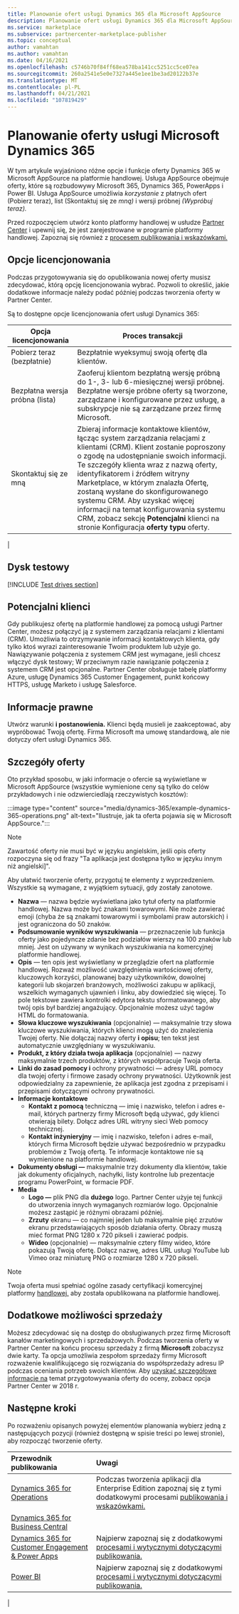 ```yaml
---
title: Planowanie ofert usługi Dynamics 365 dla Microsoft AppSource
description: Planowanie ofert usługi Dynamics 365 dla Microsoft AppSource
ms.service: marketplace
ms.subservice: partnercenter-marketplace-publisher
ms.topic: conceptual
author: vamahtan
ms.author: vamahtan
ms.date: 04/16/2021
ms.openlocfilehash: c5746b70f84ff68ea578ba141cc5251cc5ce07ea
ms.sourcegitcommit: 260a2541e5e0e7327a445e1ee1be3ad20122b37e
ms.translationtype: MT
ms.contentlocale: pl-PL
ms.lasthandoff: 04/21/2021
ms.locfileid: "107819429"
---
```

# <a name="plan-a-microsoft-dynamics-365-offer"></a>Planowanie oferty usługi Microsoft Dynamics 365

W tym artykule wyjaśniono różne opcje i funkcje oferty Dynamics 365 w Microsoft AppSource na platformie handlowej. Usługa AppSource obejmuje oferty, które są rozbudowywy Microsoft 365, Dynamics 365, PowerApps i Power BI. Usługa AppSource umożliwia *korzystanie* z płatnych ofert (Pobierz teraz), list (Skontaktuj się ze *mną)* i wersji próbnej *(Wypróbuj teraz).*

Przed rozpoczęciem utwórz konto platformy handlowej w usłudze [Partner Center](./partner-center-portal/create-account.md) i upewnij się, że jest zarejestrowane w programie platformy handlowej. Zapoznaj się również z [procesem publikowania i wskazówkami.](/office/dev/store/submit-to-appsource-via-partner-center)

## <a name="licensing-options"></a>Opcje licencjonowania

Podczas przygotowywania się do opublikowania nowej oferty musisz zdecydować, którą opcję licencjonowania wybrać. Pozwoli to określić, jakie dodatkowe informacje należy podać później podczas tworzenia oferty w Partner Center.

Są to dostępne opcje licencjonowania ofert usługi Dynamics 365:

| Opcja licencjonowania | Proces transakcji |
| --- | --- |
| Pobierz teraz (bezpłatnie) | Bezpłatnie wyeksymuj swoją ofertę dla klientów. |
| Bezpłatna wersja próbna (lista) | Zaoferuj klientom bezpłatną wersję próbną do 1-, 3- lub 6-miesięcznej wersji próbnej. Bezpłatne wersje próbne oferty są tworzone, zarządzane i konfigurowane przez usługę, a subskrypcje nie są zarządzane przez firmę Microsoft. |
| Skontaktuj się ze mną | Zbieraj informacje kontaktowe klientów, łącząc system zarządzania relacjami z klientami (CRM). Klient zostanie poproszony o zgodę na udostępnianie swoich informacji. Te szczegóły klienta wraz z nazwą oferty, identyfikatorem i źródłem witryny Marketplace, w którym znalazła Ofertę, zostaną wysłane do skonfigurowanego systemu CRM. Aby uzyskać więcej informacji na temat konfigurowania systemu CRM, zobacz sekcję **Potencjalni** klienci na stronie Konfiguracja **oferty typu** oferty. |
|

## <a name="test-drive"></a>Dysk testowy

[!INCLUDE [Test drives section](includes/test-drives.md)]

## <a name="customer-leads"></a>Potencjalni klienci

Gdy publikujesz ofertę na platformie handlowej za pomocą usługi Partner Center, możesz połączyć ją z systemem zarządzania relacjami z klientami (CRM). Umożliwia to otrzymywanie informacji kontaktowych klienta, gdy tylko ktoś wyrazi zainteresowanie Twoim produktem lub użyje go. Nawiązywanie połączenia z systemem CRM jest wymagane, jeśli chcesz włączyć dysk testowy; W przeciwnym razie nawiązanie połączenia z systemem CRM jest opcjonalne. Partner Center obsługuje tabelę platformy Azure, usługę Dynamics 365 Customer Engagement, punkt końcowy HTTPS, usługę Marketo i usługę Salesforce.

## <a name="legal"></a>Informacje prawne

Utwórz warunki **i postanowienia.** Klienci będą musieli je zaakceptować, aby wypróbować Twoją ofertę. Firma Microsoft ma umowę standardową, ale nie dotyczy ofert usługi Dynamics 365.

## <a name="offer-listing-details"></a>Szczegóły oferty

Oto przykład sposobu, w jaki informacje o ofercie są wyświetlane w Microsoft AppSource (wszystkie wymienione ceny są tylko do celów przykładowych i nie odzwierciedlają rzeczywistych kosztów):

:::image type="content" source="media/dynamics-365/example-dynamics-365-operations.png" alt-text="Ilustruje, jak ta oferta pojawia się w Microsoft AppSource.":::

> [!NOTE]
> Zawartość oferty nie musi być w języku angielskim, jeśli opis oferty rozpoczyna się od frazy "Ta aplikacja jest dostępna tylko w języku innym niż angielski]".

Aby ułatwić tworzenie oferty, przygotuj te elementy z wyprzedzeniem. Wszystkie są wymagane, z wyjątkiem sytuacji, gdy zostały zanotowe.

- **Nazwa** — nazwa będzie wyświetlana jako tytuł oferty na platformie handlowej. Nazwa może być znakami towarowymi. Nie może zawierać emoji (chyba że są znakami towarowymi i symbolami praw autorskich) i jest ograniczona do 50 znaków.
- **Podsumowanie wyników wyszukiwania** — przeznaczenie lub funkcja oferty jako pojedyncze zdanie bez podziałów wierszy na 100 znaków lub mniej. Jest on używany w wynikach wyszukiwania na komercyjnej platformie handlowej.
- **Opis** — ten opis jest wyświetlany w przeglądzie ofert na platformie handlowej. Rozważ możliwość uwzględnienia wartościowej oferty, kluczowych korzyści, planowanej bazy użytkowników, dowolnej kategorii lub skojarzeń branżowych, możliwości zakupu w aplikacji, wszelkich wymaganych ujawnień i linku, aby dowiedzieć się więcej. To pole tekstowe zawiera kontrolki edytora tekstu sformatowanego, aby twój opis był bardziej angażujący. Opcjonalnie możesz użyć tagów HTML do formatowania.
- **Słowa kluczowe wyszukiwania** (opcjonalnie) — maksymalnie trzy słowa kluczowe wyszukiwania, których klienci mogą użyć do znalezienia Twojej oferty. Nie dołączaj nazwy oferty **i** **opisu**; ten tekst jest automatycznie uwzględniany w wyszukiwaniu.
- **Produkt, z który działa twoja aplikacja** (opcjonalnie) — nazwy maksymalnie trzech produktów, z których współpracuje Twoja oferta.
- **Linki do zasad pomocy i** ochrony prywatności — adresy URL pomocy dla twojej oferty i firmowe zasady ochrony prywatności. Użytkownik jest odpowiedzialny za zapewnienie, że aplikacja jest zgodna z przepisami i przepisami dotyczącymi ochrony prywatności.
- **Informacje kontaktowe**
  - **Kontakt z pomocą** techniczną — imię i nazwisko, telefon i adres e-mail, których partnerzy firmy Microsoft będą używać, gdy klienci otwierają bilety. Dołącz adres URL witryny sieci Web pomocy technicznej.
  - **Kontakt inżynieryjny** — imię i nazwisko, telefon i adres e-mail, których firma Microsoft będzie używać bezpośrednio w przypadku problemów z Twoją ofertą. Te informacje kontaktowe nie są wymienione na platformie handlowej.
- **Dokumenty obsługi —** maksymalnie trzy dokumenty dla klientów, takie jak dokumenty oficjalnych, nachyłki, listy kontrolne lub prezentacje programu PowerPoint, w formacie PDF.
- **Media**
    - **Logo —** plik PNG dla **dużego** logo. Partner Center użyje tej funkcji do utworzenia innych wymaganych rozmiarów logo. Opcjonalnie możesz zastąpić je różnymi obrazami później.
    - **Zrzuty** ekranu — co najmniej jeden lub maksymalnie pięć zrzutów ekranu przedstawiających sposób działania oferty. Obrazy muszą mieć format PNG 1280 x 720 pikseli i zawierać podpis.
    - **Wideo** (opcjonalnie) — maksymalnie cztery filmy wideo, które pokazują Twoją ofertę. Dołącz nazwę, adres URL usługi YouTube lub Vimeo oraz miniaturę PNG o rozmiarze 1280 x 720 pikseli.

> [!Note]
> Twoja oferta musi spełniać ogólne zasady certyfikacji komercyjnej platformy [handlowej,](/legal/marketplace/certification-policies#100-general) aby została opublikowana na platformie handlowej.

## <a name="additional-sales-opportunities"></a>Dodatkowe możliwości sprzedaży

Możesz zdecydować się na dostęp do obsługiwanych przez firmę Microsoft kanałów marketingowych i sprzedażowych. Podczas tworzenia oferty w Partner Center na końcu procesu sprzedaży z firmą **Microsoft** zobaczysz dwie karty. Ta opcja umożliwia zespołom sprzedaży firmy Microsoft rozważenie kwalifikującego się rozwiązania do współsprzedaży adresu IP podczas oceniania potrzeb swoich klientów. Aby [uzyskać szczegółowe informacje na](commercial-marketplace-co-sell.md) temat przygotowywania oferty do oceny, zobacz opcja Partner Center w 2018 r.

## <a name="next-steps"></a>Następne kroki

Po rozważeniu opisanych powyżej elementów planowania wybierz jedną z następujących pozycji (również dostępną w spisie treści po lewej stronie), aby rozpocząć tworzenie oferty.

| Przewodnik publikowania    | Uwagi  |
| :------------------- | :-------------------|
| [Dynamics 365 for Operations](partner-center-portal/create-new-operations-offer.md) | Podczas tworzenia aplikacji dla Enterprise Edition zapoznaj się z tymi dodatkowymi procesami [publikowania i wskazówkami.](/dynamics365/fin-ops-core/dev-itpro/lcs-solutions/lcs-solutions-app-source) |
| [Dynamics 365 for Business Central](partner-center-portal/create-new-business-central-offer.md) |   |
| [Dynamics 365 for Customer Engagement & Power Apps](dynamics-365-customer-engage-offer-setup.md) | Najpierw zapoznaj się z dodatkowymi [procesami i wytycznymi dotyczącymi publikowania.](/dynamics365/customer-engagement/developer/publish-app-appsource) |
| [Power BI](/partner-center-portal/create-power-bi-app-offer.md) | Najpierw zapoznaj się z dodatkowymi [procesami i wytycznymi dotyczącymi publikowania.](/power-bi/developer/office-store) |
|
